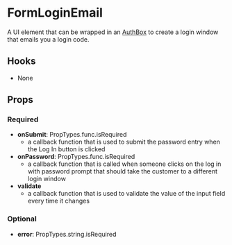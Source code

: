 # FormLoginEmail

A UI element that can be wrapped in an [AuthBox](https://github.com/pay-theory/pay-theory-ui/tree/master/src/common/auth/AuthBox) to create a login window that emails you a login code.

## Hooks

- None

## Props

### Required

- **onSubmit**: PropTypes.func.isRequired
  - a callback function that is used to submit the password entry when the Log In button is clicked
- **onPassword**: PropTypes.func.isRequired
  - a callback function that is called when someone clicks on the log in with password prompt that should take the customer to a different login window
- **validate**
  - a callback function that is used to validate the value of the input field every time it changes

### Optional

- **error**: PropTypes.string.isRequired
